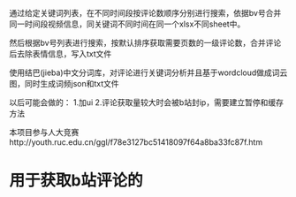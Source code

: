通过给定关键词列表，在不同时间段按评论数顺序分别进行搜索，依据bv号合并同一时间段视频信息，同关键词不同时间在同一个xlsx不同sheet中。


然后根据bv号列表进行搜索，按默认排序获取需要页数的一级评论数，合并评论后去除表情信息，写入txt文件


使用结巴(jieba)中文分词库，对评论进行关键词分析并且基于wordcloud做成词云图，同时生成词频json和txt文件


以后可能会做的：
1.加ui
2.评论获取量较大时会被b站封ip，需要建立暂停和缓存方法

本项目参与人大竞赛http://youth.ruc.edu.cn/ggl/f78e3127bc51418097f64a8ba33fc87f.htm


# 用于获取b站评论的